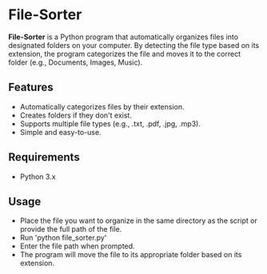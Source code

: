 # File-Sorter

**File-Sorter** is a Python program that automatically organizes files into designated folders on your computer. By detecting the file type based on its extension, the program categorizes the file and moves it to the correct folder (e.g., Documents, Images, Music).

## Features
- Automatically categorizes files by their extension.
- Creates folders if they don't exist.
- Supports multiple file types (e.g., .txt, .pdf, .jpg, .mp3).
- Simple and easy-to-use.

## Requirements
- Python 3.x

## Usage
 - Place the file you want to organize in the same directory as the script or provide the full path of the file.
 - Run 'python file_sorter.py'
 - Enter the file path when prompted.
 - The program will move the file to its appropriate folder based on its extension.
